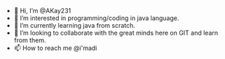 - 👋 Hi, I’m @AKay231
- 👀 I’m interested in programming/coding in java language.
- 🌱 I’m currently learning java from scratch.
- 💞️ I’m looking to collaborate with the great minds here on GIT and learn from them.
- 📫 How to reach me @i'madi

<!---
AKay231/AKay231 is a ✨ special ✨ repository because its `README.md` (this file) appears on your GitHub profile.
You can click the Preview link to take a look at your changes.
--->
